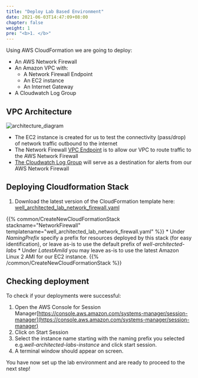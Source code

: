 ```yaml
---
title: "Deploy Lab Based Environment"
date: 2021-06-03T14:47:09+08:00
chapter: false
weight: 1
pre: "<b>1. </b>"
---
```


Using AWS CloudFormation we are going to deploy:

- An AWS Network Firewall
- An Amazon VPC with:
    - A Network Firewall Endpoint 
    - An EC2 instance
    - An Internet Gateway
- A Cloudwatch Log Group

## VPC Architecture
![architecture_diagram](/Security/200_Network_Firewall_for_filtering_traffic/Images/lab_based_env.png)

- The EC2 instance is created for us to test the connectivity (pass/drop) of network traffic outbound to the internet
- The Network Firewall [VPC Endpoint](https://docs.aws.amazon.com/vpc/latest/privatelink/vpce-interface.html) is to allow our VPC to route traffic to the AWS Network Firewall
- [The Cloudwatch Log Group](https://docs.aws.amazon.com/AmazonCloudWatch/latest/logs/CloudWatchLogsConcepts.html) will serve as a destination for alerts from our AWS Network Firewall

## Deploying Cloudformation Stack

1. Download the latest version of the CloudFormation template here: [well_architected_lab_network_firewall.yaml](/Security/200_Network_Firewall_for_filtering_traffic/Code/well_architected_lab_network_firewall.yaml)

{{% common/CreateNewCloudFormationStack stackname="NetworkFirewall" templatename="well_architected_lab_network_firewall.yaml" %}}
    * Under *NamingPrefix* specify a prefix for resources deployed by this stack (for easy identification), or leave as-is to use the default prefix of *well-architected-labs*
    * Under *LatestAmiId* you may leave as-is to use the latest Amazon Linux 2 AMI for our EC2 instance.
{{% /common/CreateNewCloudFormationStack %}}

## Checking deployment

To check if your deployments were successful:

1. Open the AWS Console for Session Manager[https://console.aws.amazon.com/systems-manager/session-manager](https://console.aws.amazon.com/systems-manager/session-manager)
2. Click on Start Session
3. Select the instance name starting with the naming prefix you selected e.g.*well-architected-labs-instance* and click start session.
4. A terminal window should appear on screen.


You have now set up the lab environment and are ready to proceed to the next step!
